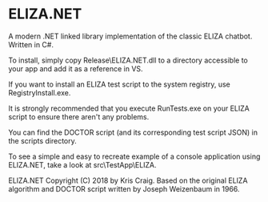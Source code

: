 # ELIZA.NET
A modern .NET linked library implementation of the classic ELIZA chatbot.  Written in C#.

To install, simply copy Release\ELIZA.NET.dll to a directory accessible to your app and add it as a reference in VS.

If you want to install an ELIZA test script to the system registry, use RegistryInstall.exe.

It is strongly recommended that you execute RunTests.exe on your ELIZA script to ensure there aren't any problems.  

You can find the DOCTOR script (and its corresponding test script JSON) in the scripts directory.

To see a simple and easy to recreate example of a console application using ELIZA.NET, take a look at src\TestApp\ELIZA.

ELIZA.NET Copyright (C) 2018 by Kris Craig.  Based on the original ELIZA algorithm and DOCTOR script written by Joseph Weizenbaum in 1966.
